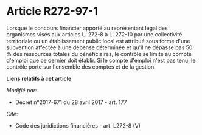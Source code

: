 # Article R272-97-1

Lorsque le concours financier apporté au représentant légal des organismes visés aux articles L. 272-8 à L. 272-10 par une
collectivité territoriale ou un établissement public local est attribué sous forme d'une subvention affectée à une dépense
déterminée et qu'il ne dépasse pas 50 % des ressources totales du bénéficiaires, le contrôle se limite au compte d'emploi que
ce dernier doit établir. Si le compte d'emploi n'est pas tenu, le contrôle porte sur l'ensemble des comptes et de la gestion.

**Liens relatifs à cet article**

_Modifié par_:

  - Décret n°2017-671 du 28 avril 2017 - art. 177

_Cite_:

  - Code des juridictions financières - art. L272-8 (V)
